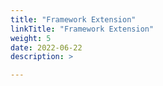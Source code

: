 ```yaml
---
title: "Framework Extension"
linkTitle: "Framework Extension"
weight: 5
date: 2022-06-22
description: >

---
```

